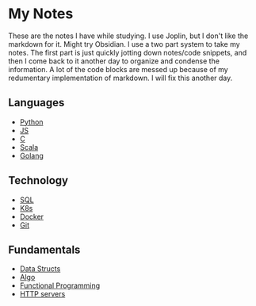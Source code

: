 # My Notes

These are the notes I have while studying. I use Joplin, but I don't like the markdown for it. Might try Obsidian.
I use a two part system to take my notes. The first part is just quickly jotting down notes/code snippets, and then I come back to it another day to organize and condense the information. A lot of the code blocks are messed up because of my redumentary implementation of markdown. I will fix this another day.

## Languages

- [Python](/notes/Python)
- [JS](/notes/JavaScript)
- [C](/notes/C)
- [Scala](/notes/Scala)
- [Golang](/notes/Golang)

## Technology

- [SQL](/notes/SQL)
- [K8s](/notes/Kubernetes)
- [Docker](/notes/Docker/)
- [Git](/notes/Git)

## Fundamentals

- [Data Structs](/notes/Data%20Structures)
- [Algo](/notes/Algorithms)
- [Functional Programming](/notes/Functional%20Programming)
- [HTTP servers](/notes/HTTP%20server)
